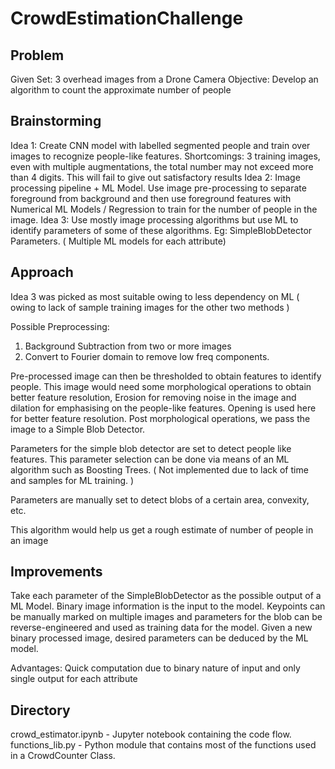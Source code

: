 # CrowdEstimationChallenge


## Problem

Given Set: 3 overhead images from a Drone Camera
Objective: Develop an algorithm to count the approximate number of people


## Brainstorming
Idea 1:  Create CNN model with labelled segmented people and train over images to recognize people-like features. Shortcomings: 3 training images, even with multiple augmentations, the total number may not exceed more than 4 digits. This will fail to give out satisfactory results
Idea 2:  Image processing pipeline + ML Model. Use image pre-processing to separate foreground from background and then use foreground features with Numerical ML Models / Regression to train for the number of people in the image.
Idea 3: Use mostly image processing algorithms but use ML to identify parameters of some of these algorithms. Eg: SimpleBlobDetector Parameters. ( Multiple ML models for each attribute)


## Approach

Idea 3 was picked as most suitable owing to less dependency on ML ( owing to lack of sample training images for the other two methods )

Possible Preprocessing:
 1. Background Subtraction from two or more images
 2. Convert to Fourier domain to remove low freq components.

 Pre-processed image can then be thresholded to obtain features to identify people.
 This image would need some morphological operations to obtain better feature resolution,
 Erosion for removing noise in the image and dilation for emphasising on the people-like features.
 Opening is used here for better feature resolution.
 Post morphological operations, we pass the image to a Simple Blob Detector.

 Parameters for the simple blob detector are set to detect people like features. This parameter selection can be done via means of an ML algorithm such as Boosting Trees. ( Not implemented due to lack of time and samples for ML training. )

 Parameters are manually set to detect blobs of a certain area, convexity, etc.

 This algorithm would help us get a rough estimate of number of people in an image


## Improvements

Take each parameter of the SimpleBlobDetector as the possible output of a ML Model.
Binary image information is the input to the model. Keypoints can be manually marked on multiple images and parameters for the blob can be reverse-engineered and used as training data for the model.
Given a new binary processed image, desired parameters can be deduced by the ML model.

Advantages: Quick computation due to binary nature of input and only single output for each attribute

## Directory

crowd_estimator.ipynb - Jupyter notebook containing the code flow.
functions_lib.py - Python module that contains most of the functions used in a CrowdCounter Class.

